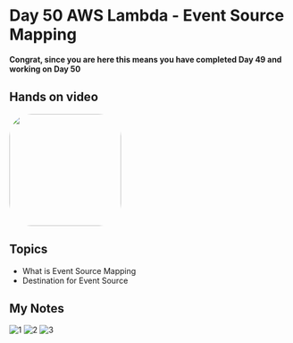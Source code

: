 # Day 50 AWS Lambda - Event Source Mapping

**Congrat, since you are here this means you have completed Day 49 and working on Day 50**

## Hands on video
<a href="https://youtu.be/2U84zCgTqSg">
<img src="https://i3.ytimg.com/vi/2U84zCgTqSg/hqdefault.jpg" align="center" width="200" style="border-radius:40px" />
</a>

## Topics
  - What is Event Source Mapping
  - Destination for Event Source

## My Notes
  ![1](https://user-images.githubusercontent.com/41295276/126264955-e47bfe9f-152d-4666-bccb-bb0d4ef200ca.jpeg)
  ![2](https://user-images.githubusercontent.com/41295276/126264967-3734f474-dffb-4bdc-8cc2-d2ca20bd531f.jpeg)
  ![3](https://user-images.githubusercontent.com/41295276/126265000-095e8d8a-b68b-48bc-a889-b5351336e282.jpeg)
